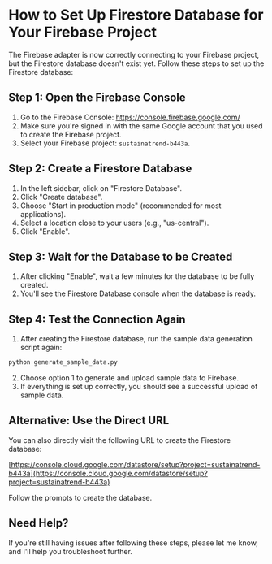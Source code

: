 # How to Set Up Firestore Database for Your Firebase Project

The Firebase adapter is now correctly connecting to your Firebase project, but the Firestore database doesn't exist yet. Follow these steps to set up the Firestore database:

## Step 1: Open the Firebase Console

1. Go to the Firebase Console: https://console.firebase.google.com/
2. Make sure you're signed in with the same Google account that you used to create the Firebase project.
3. Select your Firebase project: `sustainatrend-b443a`.

## Step 2: Create a Firestore Database

1. In the left sidebar, click on "Firestore Database".
2. Click "Create database".
3. Choose "Start in production mode" (recommended for most applications).
4. Select a location close to your users (e.g., "us-central").
5. Click "Enable".

## Step 3: Wait for the Database to be Created

1. After clicking "Enable", wait a few minutes for the database to be fully created.
2. You'll see the Firestore Database console when the database is ready.

## Step 4: Test the Connection Again

1. After creating the Firestore database, run the sample data generation script again:

```bash
python generate_sample_data.py
```

2. Choose option 1 to generate and upload sample data to Firebase.
3. If everything is set up correctly, you should see a successful upload of sample data.

## Alternative: Use the Direct URL

You can also directly visit the following URL to create the Firestore database:

[https://console.cloud.google.com/datastore/setup?project=sustainatrend-b443a](https://console.cloud.google.com/datastore/setup?project=sustainatrend-b443a)

Follow the prompts to create the database.

## Need Help?

If you're still having issues after following these steps, please let me know, and I'll help you troubleshoot further.
